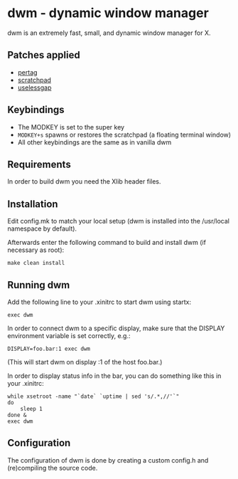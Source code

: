 # dwm - dynamic window manager

dwm is an extremely fast, small, and dynamic window manager for X. 


## Patches applied
* [pertag](https://dwm.suckless.org/patches/pertag/)
* [scratchpad](https://dwm.suckless.org/patches/scratchpad/)
* [uselessgap](http://dwm.suckless.org/patches/uselessgap/)


## Keybindings
* The MODKEY is set to the super key
* `MODKEY+s` spawns or restores the scratchpad (a floating terminal window)
* All other keybindings are the same as in vanilla dwm


## Requirements
In order to build dwm you need the Xlib header files.


## Installation
Edit config.mk to match your local setup (dwm is installed into
the /usr/local namespace by default).

Afterwards enter the following command to build and install dwm (if
necessary as root):
```
make clean install
```

## Running dwm
Add the following line to your .xinitrc to start dwm using startx:
```
exec dwm
```

In order to connect dwm to a specific display, make sure that
the DISPLAY environment variable is set correctly, e.g.:
```
DISPLAY=foo.bar:1 exec dwm
```

(This will start dwm on display :1 of the host foo.bar.)

In order to display status info in the bar, you can do something
like this in your .xinitrc:
```
while xsetroot -name "`date` `uptime | sed 's/.*,//'`"
do
	sleep 1
done &
exec dwm
```


## Configuration
The configuration of dwm is done by creating a custom config.h
and (re)compiling the source code.
